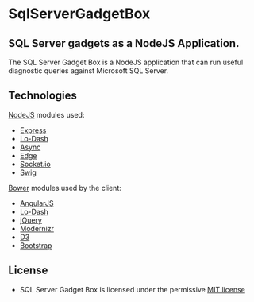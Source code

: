 # SqlServerGadgetBox
## SQL Server gadgets as a NodeJS Application.

The SQL Server Gadget Box is a NodeJS application that can run useful diagnostic
queries against Microsoft SQL Server.

## Technologies
[NodeJS](http://nodejs.org/) modules used:
- [Express](https://github.com/visionmedia/express)
- [Lo-Dash](https://github.com/lodash/lodash)
- [Async](https://github.com/caolan/async)
- [Edge](https://github.com/tjanczuk/edge)
- [Socket.io](https://github.com/learnboost/socket.io)
- [Swig](https://github.com/paularmstrong/swig/)

[Bower](https://github.com/bower/bower) modules used by the client:
- [AngularJS](https://github.com/angular/angular.js)
- [Lo-Dash](https://github.com/lodash/lodash)
- [jQuery](https://github.com/jquery/jquery)
- [Modernizr](https://github.com/Modernizr/Modernizr/)
- [D3](https://github.com/mbostock/d3)
- [Bootstrap](https://github.com/twbs/bootstrap)

## License
- SQL Server Gadget Box is licensed under the permissive
[MIT license](http://opensource.org/licenses/mit-license.html)
